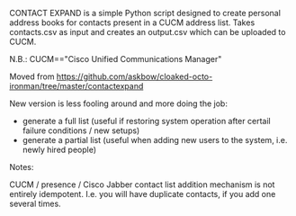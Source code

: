 CONTACT EXPAND is a simple Python script designed to create personal address books for contacts present in a CUCM address list. Takes contacts.csv as input and creates an output.csv which can be uploaded to CUCM. 

N.B.: CUCM=="Cisco Unified Communications Manager"

Moved from https://github.com/askbow/cloaked-octo-ironman/tree/master/contactexpand

New version is less fooling around and more doing the job:
- generate a full list (useful if restoring system operation after certail failure conditions / new setups)
- generate a partial list (useful when adding new users to the system, i.e. newly hired people)


Notes:

CUCM / presence / Cisco Jabber contact list addition mechanism is not entirely idempotent.
I.e. you will have duplicate contacts, if you add one several times.